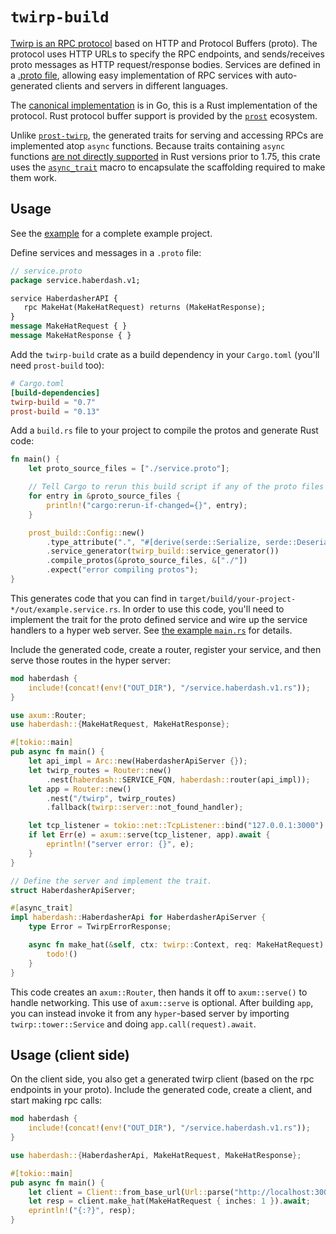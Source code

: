 # `twirp-build`

[Twirp is an RPC protocol](https://twitchtv.github.io/twirp/docs/spec_v7.html) based on HTTP and Protocol Buffers (proto). The protocol uses HTTP URLs to specify the RPC endpoints, and sends/receives proto messages as HTTP request/response bodies. Services are defined in a [.proto file](https://developers.google.com/protocol-buffers/docs/proto3), allowing easy implementation of RPC services with auto-generated clients and servers in different languages.

The [canonical implementation](https://github.com/twitchtv/twirp) is in Go, this is a Rust implementation of the protocol. Rust protocol buffer support is provided by the [`prost`](https://github.com/tokio-rs/prost) ecosystem.

Unlike [`prost-twirp`](https://github.com/sourcefrog/prost-twirp), the generated traits for serving and accessing RPCs are implemented atop `async` functions. Because traits containing `async` functions [are not directly supported](https://smallcultfollowing.com/babysteps/blog/2019/10/26/async-fn-in-traits-are-hard/) in Rust versions prior to 1.75, this crate uses the [`async_trait`](https://github.com/dtolnay/async-trait) macro to encapsulate the scaffolding required to make them work.

## Usage

See the [example](./example) for a complete example project.

Define services and messages in a `.proto` file:

```proto
// service.proto
package service.haberdash.v1;

service HaberdasherAPI {
   rpc MakeHat(MakeHatRequest) returns (MakeHatResponse);
}
message MakeHatRequest { }
message MakeHatResponse { }
```

Add the `twirp-build` crate as a build dependency in your `Cargo.toml` (you'll need `prost-build` too):

```toml
# Cargo.toml
[build-dependencies]
twirp-build = "0.7"
prost-build = "0.13"
```

Add a `build.rs` file to your project to compile the protos and generate Rust code:

```rust
fn main() {
    let proto_source_files = ["./service.proto"];

    // Tell Cargo to rerun this build script if any of the proto files change
    for entry in &proto_source_files {
        println!("cargo:rerun-if-changed={}", entry);
    }

    prost_build::Config::new()
        .type_attribute(".", "#[derive(serde::Serialize, serde::Deserialize)]") // enable support for JSON encoding
        .service_generator(twirp_build::service_generator())
        .compile_protos(&proto_source_files, &["./"])
        .expect("error compiling protos");
}
```

This generates code that you can find in `target/build/your-project-*/out/example.service.rs`. In order to use this code, you'll need to implement the trait for the proto defined service and wire up the service handlers to a hyper web server. See [the example `main.rs`]( example/src/main.rs) for details.

Include the generated code, create a router, register your service, and then serve those routes in the hyper server:

```rust
mod haberdash {
    include!(concat!(env!("OUT_DIR"), "/service.haberdash.v1.rs"));
}

use axum::Router;
use haberdash::{MakeHatRequest, MakeHatResponse};

#[tokio::main]
pub async fn main() {
    let api_impl = Arc::new(HaberdasherApiServer {});
    let twirp_routes = Router::new()
        .nest(haberdash::SERVICE_FQN, haberdash::router(api_impl));
    let app = Router::new()
        .nest("/twirp", twirp_routes)
        .fallback(twirp::server::not_found_handler);

    let tcp_listener = tokio::net::TcpListener::bind("127.0.0.1:3000").await.unwrap();
    if let Err(e) = axum::serve(tcp_listener, app).await {
        eprintln!("server error: {}", e);
    }
}

// Define the server and implement the trait.
struct HaberdasherApiServer;

#[async_trait]
impl haberdash::HaberdasherApi for HaberdasherApiServer {
    type Error = TwirpErrorResponse;

    async fn make_hat(&self, ctx: twirp::Context, req: MakeHatRequest) -> Result<MakeHatResponse, TwirpErrorResponse> {
        todo!()
    }
}
```

This code creates an `axum::Router`, then hands it off to `axum::serve()` to handle networking.
This use of `axum::serve` is optional. After building `app`, you can instead invoke it from any
`hyper`-based server by importing `twirp::tower::Service` and doing `app.call(request).await`.

## Usage (client side)

On the client side, you also get a generated twirp client (based on the rpc endpoints in your proto). Include the generated code, create a client, and start making rpc calls:

``` rust
mod haberdash {
    include!(concat!(env!("OUT_DIR"), "/service.haberdash.v1.rs"));
}

use haberdash::{HaberdasherApi, MakeHatRequest, MakeHatResponse};

#[tokio::main]
pub async fn main() {
    let client = Client::from_base_url(Url::parse("http://localhost:3000/twirp/")?)?;
    let resp = client.make_hat(MakeHatRequest { inches: 1 }).await;
    eprintln!("{:?}", resp);
}
```

